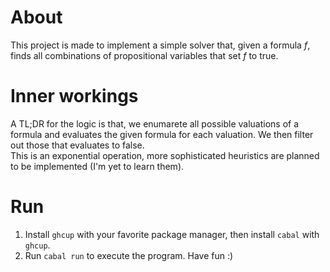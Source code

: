 # About
This project is made to implement a simple solver that, given a formula $f$, finds all combinations of propositional variables that set $f$ to true.

# Inner workings
A TL;DR for the logic is that, we enumarete all possible valuations of a formula and evaluates the given formula for each valuation. We then filter out those that evaluates to false.  
This is an exponential operation, more sophisticated heuristics are planned to be implemented (I'm yet to learn them).

# Run
1. Install `ghcup` with your favorite package manager, then install `cabal` with `ghcup`.
2. Run `cabal run` to execute the program. Have fun :)
